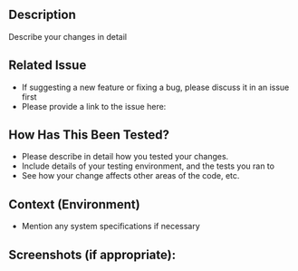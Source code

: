 ## Description
Describe your changes in detail

## Related Issue
- If suggesting a new feature or fixing a bug, please discuss it in an issue first
- Please provide a link to the issue here:

## How Has This Been Tested?
- Please describe in detail how you tested your changes.
- Include details of your testing environment, and the tests you ran to
- See how your change affects other areas of the code, etc.

## Context (Environment)
- Mention any system specifications if necessary

## Screenshots (if appropriate):
